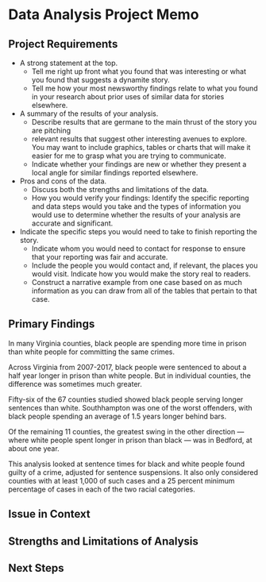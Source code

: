 # Data Analysis Project Memo

## Project Requirements
* A strong statement at the top. 
  * Tell me right up front what you found that was interesting or what you found that suggests a dynamite story. 
  * Tell me how your most newsworthy findings relate to what you found in your research about prior uses of similar data for stories elsewhere.
* A summary of the results of your analysis. 
  * Describe results that are germane to the main thrust of the story you are pitching 
  * relevant results that suggest other interesting avenues to explore. You may want to include graphics, tables or charts that will make it easier for me to grasp what you are trying to communicate. 
  * Indicate whether your findings are new or whether they present a local angle for similar findings reported elsewhere.
* Pros and cons of the data. 
  * Discuss both the strengths and limitations of the data.
  * How you would verify your findings: Identify the specific reporting and data steps would you take and the types of information you would use to determine whether the results of your analysis are accurate and significant. 
* Indicate the specific steps you would need to take to finish reporting the story.
  * Indicate whom you would need to contact for response to ensure that your reporting was fair and accurate.
  * Include the people you would contact and, if relevant, the places you would visit. Indicate how you would make the story real to readers. 
  * Construct a narrative example from one case based on as much information as you can draw from all of the tables that pertain to that case.

## Primary Findings

In many Virginia counties, black people are spending more time in prison than white people for committing the same crimes.

Across Virginia from 2007-2017, black people were sentenced to about a half year longer in prison than white people. But in individual counties, the difference was sometimes much greater.

Fifty-six of the 67 counties studied showed black people serving longer sentences than white. Southhampton was one of the worst offenders, with black people spending an average of 1.5 years longer behind bars. 

Of the remaining 11 counties, the greatest swing in the other direction — where white people spent longer in prison than black — was in Bedford, at about one year.

This analysis looked at sentence times for black and white people found guilty of a crime, adjusted for sentence suspensions. It also only considered counties with at least 1,000 of such cases and a 25 percent minimum percentage of cases in each of the two racial categories.

## Issue in Context

## Strengths and Limitations of Analysis

## Next Steps